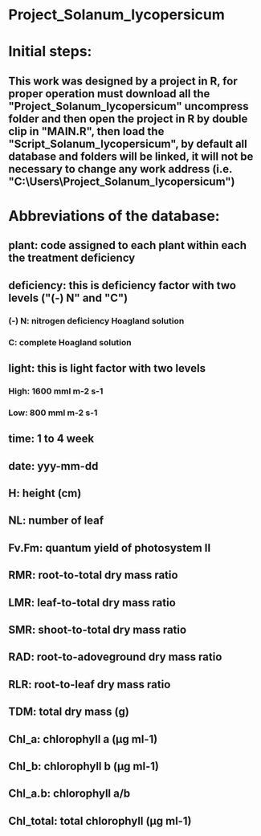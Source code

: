 # Project_Solanum_lycopersicum
#  Initial steps:
## This work was designed by a project in R, for proper operation must download all the "Project_Solanum_lycopersicum" uncompress folder and then open the project in R by double clip in "MAIN.R", then load the "Script_Solanum_lycopersicum", by default all database and folders will be linked, it will not be necessary to change any work address (i.e. "C:\Users\Project_Solanum_lycopersicum")


#  Abbreviations of the database:
## plant: code assigned to each plant within each the treatment deficiency
## deficiency: this is deficiency factor with two levels ("(-) N" and "C")
 ###  (-) N: nitrogen deficiency Hoagland solution
 ###  C: complete Hoagland solution
## light: this is light factor with two levels
 ###  High: 1600 mml m-2 s-1
 ###  Low: 800 mml m-2 s-1
## time: 1 to 4 week
## date: yyy-mm-dd
## H: height (cm)
## NL: number of leaf
## Fv.Fm: quantum yield of  photosystem II
## RMR: root-to-total dry mass ratio
## LMR: leaf-to-total dry mass ratio
## SMR: shoot-to-total dry mass ratio
## RAD: root-to-adoveground dry mass ratio
## RLR: root-to-leaf dry mass ratio
## TDM: total dry mass (g)
## Chl_a: chlorophyll a (µg ml-1)
## Chl_b: chlorophyll b (µg ml-1)
## Chl_a.b: chlorophyll a/b
## Chl_total: total chlorophyll (µg ml-1)

